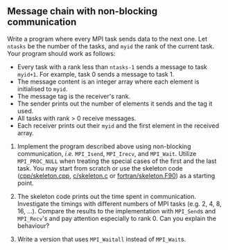 ## Message chain with non-blocking communication

Write a program where every MPI task sends data to the next one.
Let `ntasks` be the number of the tasks, and `myid` the rank of the
current task. Your program should work as follows:

- Every task with a rank less than `ntasks-1` sends a message to task
  `myid+1`. For example, task 0 sends a message to task 1.
- The message content is an integer array where each element is initialised to
  `myid`.
- The message tag is the receiver's rank.
- The sender prints out the number of elements it sends and the tag it used.
- All tasks with rank > 0 receive messages.
- Each receiver prints out their `myid` and the first element in the
  received array.

1. Implement the program described above using non-blocking communication, *i.e.* 
   `MPI_Isend`, `MPI_Irecv`, and `MPI_Wait`. Utilize
   `MPI_PROC_NULL` when treating the special cases of
   the first and the last task.
    You may start from scratch or use the skeleton code
   ([cpp/skeleton.cpp](cpp/skeleton.cpp), [c/skeleton.c](c/skeleton.c) or 
    [fortran/skeleton.F90](fortran/skeleton.F90)) 
   as a starting point. 

2. The skeleton code prints out the time spent in communication. 
   Investigate the timings with different numbers of MPI tasks 
   (e.g. 2, 4, 8, 16, ...). Compare the results to the implementation with
   `MPI_Send`s and `MPI_Recv`'s and pay attention 
   especially to rank 0. Can you explain the behaviour?

3. Write a version that uses `MPI_Waitall` instead of `MPI_Wait`s.
